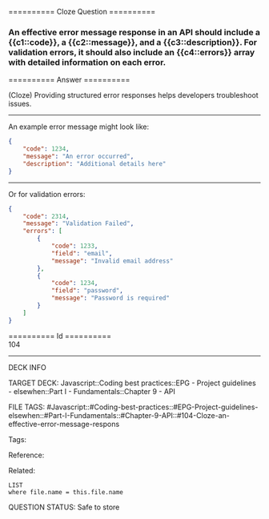 ========== Cloze Question ==========

###  An effective error message response in an API should include a {{c1::code}}, a {{c2::message}}, and a {{c3::description}}. For validation errors, it should also include an {{c4::errors}} array with detailed information on each error.  

========== Answer ==========  

(Cloze) Providing structured error responses helps developers troubleshoot issues.

<hr>

An example error message might look like:

```json
{
    "code": 1234,
    "message": "An error occurred",
    "description": "Additional details here"
}
```

<hr>

Or for validation errors:

```json
{
    "code": 2314,
    "message": "Validation Failed",
    "errors": [
        {
            "code": 1233,
            "field": "email",
            "message": "Invalid email address"
        },
        {
            "code": 1234,
            "field": "password",
            "message": "Password is required"
        }
    ]
}
```

========== Id ==========  
104

---

DECK INFO

TARGET DECK: Javascript::Coding best practices::EPG - Project guidelines - elsewhen::Part I - Fundamentals::Chapter 9 - API

FILE TAGS: #Javascript::#Coding-best-practices::#EPG-Project-guidelines-elsewhen::#Part-I-Fundamentals::#Chapter-9-API::#104-Cloze-an-effective-error-message-respons

Tags:

Reference:

Related:

```dataview
LIST
where file.name = this.file.name
```

QUESTION STATUS: Safe to store
